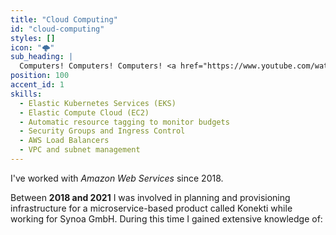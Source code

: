 ```yaml
---
title: "Cloud Computing"
id: "cloud-computing"
styles: []
icon: "🌩"
sub_heading: |
  Computers! Computers! Computers! <a href="https://www.youtube.com/watch?v=Vhh_GeBPOhs">👏</a>
position: 100
accent_id: 1
skills:
  - Elastic Kubernetes Services (EKS)
  - Elastic Compute Cloud (EC2)
  - Automatic resource tagging to monitor budgets
  - Security Groups and Ingress Control
  - AWS Load Balancers
  - VPC and subnet management
---
```


I've worked with _Amazon Web Services_ since 2018.

Between **2018 and 2021** I was involved in planning and provisioning infrastructure for a microservice-based product called Konekti while working for Synoa GmbH. During this time I gained extensive knowledge of:
